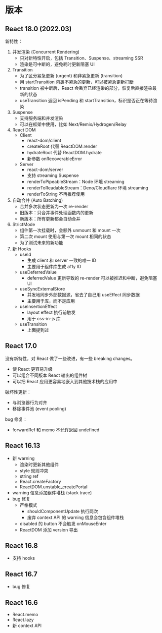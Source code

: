# 版本

## React 18.0 (2022.03)

新特性：

1. 并发渲染 (Concurrent Rendering)
   - 只对新特性开启，包括 Transition、Suspense、streaming SSR
   - 渲染是可中断的，避免耗时更新阻塞 UI
2. Transition
   - 为了区分紧急更新 (urgent) 和非紧急更新 (transition)
   - 用 startTransition 包裹不紧急的更新，可以被紧急更新打断
   - transition 被中断后，React 会丢弃已经渲染的部分，恢复后直接渲染最新的状态
   - useTransition 返回 isPending 和 startTransition，标识是否正在等待渲染
3. Suspense
   - 支持服务端和并发渲染
   - 可以在框架中使用，比如 Next/Remix/Hydrogen/Relay
4. React DOM
   - Client
     - react-dom/client
     - createRoot 代替 ReactDOM.render
     - hydrateRoot 代替 ReactDOM.hydrate
     - 新参数 onRecoverableError
   - Server
     - react-dom/server
     - 支持 streaming Suspense
     - renderToPipeableStream：Node 环境 streaming
     - renderToReadableStream：Deno/Cloudflare 环境 streaming
     - renderToString 不再推荐使用
5. 自动合并 (Auto Batching)
   - 合并多次状态更新为一次 re-render
   - 旧版本：只合并事件处理函数内的更新
   - 新版本：所有更新都会自动合并
6. StrictMode
   - 组件第一次挂载时，会额外 unmount 和 mount 一次
   - 第二次 mount 使用与第一次 mount 相同的状态
   - 为了测试未来的新功能
7. 新 Hooks
   - useId
     - 生成 client 和 server 一致的唯一 ID
     - 主要用于组件库生成 a11y ID
   - useDeferredValue
     - deferredValue 更新导致的 re-render 可以被推迟和中断，避免阻塞 UI
   - useSyncExternalStore
     - 并发地同步外部数据源，省去了自己用 useEffect 同步数据
     - 主要用于库，而不是应用
   - useInsertionEffect
     - layout effect 执行前触发
     - 用于 css-in-js 库
   - useTransition
     - 上面提到过

## React 17.0

没有新特性，对 React 做了一些改进，有一些 breaking changes。

- 使 React 更容易升级
- 可以组合不同版本 React 输出的组件树
- 可以把 React 应用更容易地嵌入到其他技术栈的应用中

破坏性更新：

- 与浏览器行为对齐
- 移除事件池 (event pooling)

bug 修复：

- forwardRef 和 memo 不允许返回 undefined

## React 16.13

- 新 warning
  - 渲染时更新其他组件
  - style 规则冲突
  - string ref
  - React.createFactory
  - ReactDOM.unstable_createPortal
- warning 信息添加组件堆栈 (stack trace)
- bug 修复
  - 严格模式
    - shouldComponentUpdate 执行两次
    - 废弃 context API 的 warning 信息会包含组件堆栈
  - disabled 的 button 不会触发 onMouseEnter
  - ReactDOM 添加 version 导出

## React 16.8

- 支持 hooks

## React 16.7

- bug 修复

## React 16.6

- React.memo
- React.lazy
- 新 context API
